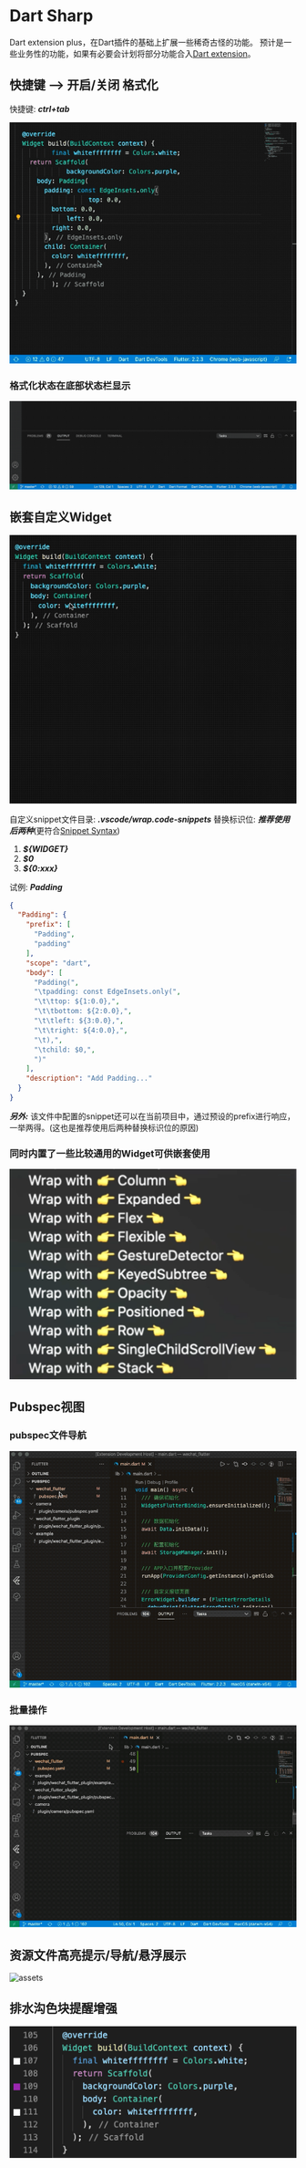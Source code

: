 # Dart Sharp

Dart extension plus，在Dart插件的基础上扩展一些稀奇古怪的功能。 
预计是一些业务性的功能，如果有必要会计划将部分功能合入[Dart extension](https://marketplace.visualstudio.com/items?itemName=Dart-Code.dart-code)。

## 快捷键 --> 开启/关闭 格式化

快捷键: ***ctrl+tab***

![format](https://raw.githubusercontent.com/Nomeleel/Assets/master/vs_code_extension_collection/markdown/dart_sharp/format.gif)

### 格式化状态在底部状态栏显示

![format_status_bar](https://raw.githubusercontent.com/Nomeleel/Assets/master/vs_code_extension_collection/markdown/dart_sharp/format_status_bar.gif)

## 嵌套自定义Widget

![wrap](https://raw.githubusercontent.com/Nomeleel/Assets/master/vs_code_extension_collection/markdown/dart_sharp/wrap.gif)

自定义snippet文件目录: ***.vscode/wrap.code-snippets***
替换标识位: ***推荐使用后两种***(更符合[Snippet Syntax](https://code.visualstudio.com/docs/editor/userdefinedsnippets#_snippet-syntax))
  1. ***${WIDGET}***
  2. ***$0***
  3. ***${0:xxx}***

试例: ***Padding***
```json
{
  "Padding": {
    "prefix": [
      "Padding",
      "padding"
    ],
    "scope": "dart",
    "body": [
      "Padding(",
      "\tpadding: const EdgeInsets.only(",
      "\t\ttop: ${1:0.0},",
      "\t\tbottom: ${2:0.0},",
      "\t\tleft: ${3:0.0},",
      "\t\tright: ${4:0.0},",
      "\t),",
      "\tchild: $0,",
      ")"
    ],
    "description": "Add Padding..."
  }
}
```

***另外:*** 该文件中配置的snippet还可以在当前项目中，通过预设的prefix进行响应，一举两得。(这也是推荐使用后两种替换标识位的原因)

### 同时内置了一些比较通用的Widget可供嵌套使用

![wrap_common_snippet](https://raw.githubusercontent.com/Nomeleel/Assets/master/vs_code_extension_collection/markdown/dart_sharp/wrap_common_snippet.png)

## Pubspec视图

### pubspec文件导航

![pubspec_nav](https://raw.githubusercontent.com/Nomeleel/Assets/master/vs_code_extension_collection/markdown/dart_sharp/pubspec_nav.gif)
### 批量操作

![pubspec](https://raw.githubusercontent.com/Nomeleel/Assets/master/vs_code_extension_collection/markdown/dart_sharp/pubspec.gif)

## 资源文件高亮提示/导航/悬浮展示

![assets](https://raw.githubusercontent.com/Nomeleel/Assets/master/vs_code_extension_collection/markdown/dart_sharp/assets.gif)

## 排水沟色块提醒增强

![color_decoration](https://raw.githubusercontent.com/Nomeleel/Assets/master/vs_code_extension_collection/markdown/dart_sharp/color_decoration.png)